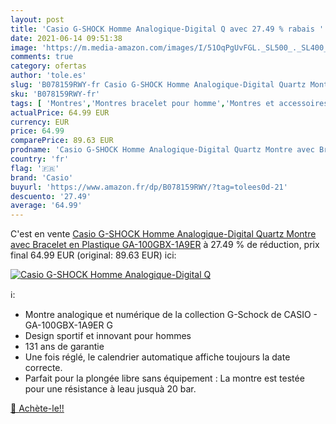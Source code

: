 ```yaml
---
layout: post
title: 'Casio G-SHOCK Homme Analogique-Digital Q avec 27.49 % rabais '
date: 2021-06-14 09:51:38
image: 'https://m.media-amazon.com/images/I/51OqPgUvFGL._SL500_._SL400_.jpg'
comments: true
category: ofertas
author: 'tole.es'
slug: 'B078159RWY-fr Casio G-SHOCK Homme Analogique-Digital Quartz Montre avec...'
sku: 'B078159RWY-fr'
tags: [ 'Montres','Montres bracelet pour homme','Montres et accessoires','Montres homme','casio', ]
actualPrice: 64.99 EUR
currency: EUR
price: 64.99
comparePrice: 89.63 EUR
prodname: 'Casio G-SHOCK Homme Analogique-Digital Quartz Montre avec Bracelet en Plastique GA-100GBX-1A9ER'
country: 'fr'
flag: '🇫🇷'
brand: 'Casio'
buyurl: 'https://www.amazon.fr/dp/B078159RWY/?tag=tolees0d-21'
descuento: '27.49'
average: '64.99'
---
```


C'est en vente [Casio G-SHOCK Homme Analogique-Digital Quartz Montre avec Bracelet en Plastique GA-100GBX-1A9ER](https://www.amazon.fr/dp/B078159RWY/?tag=tolees0d-21)  à  27.49 % de réduction, prix final  64.99 EUR (original: 89.63 EUR) ici:

[![Casio G-SHOCK Homme Analogique-Digital Q](https://m.media-amazon.com/images/I/51OqPgUvFGL._SL500_._SL400_.jpg)](https://www.amazon.fr/dp/B078159RWY/?tag=tolees0d-21)

ℹ️:

- Montre analogique et numérique de la collection G-Schock de CASIO - GA-100GBX-1A9ER G
- Design sportif et innovant pour hommes
- 131 ans de garantie
- Une fois réglé, le calendrier automatique affiche toujours la date correcte.
- Parfait pour la plongée libre sans équipement : La montre est testée pour une résistance à leau jusquà 20 bar.

[🛒 Achète-le!!](https://www.amazon.fr/dp/B078159RWY/?tag=tolees0d-21)
